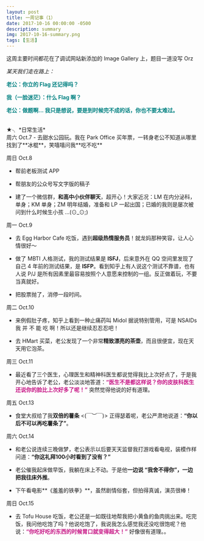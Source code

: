 ```yaml
---
layout: post
title: 一周记事（1）
date: 2017-10-16 00:00:00 -0500
description: summary
img: 2017-10-16-summary.png
tags: [生活]
---
```


这周主要时间都花在了调试网站新添加的 Image Gallery 上，题目一道没写 Orz

*某天我们走在路上：*

<span style="color:teal">**老公：你立的 Flag 还记得吗？**</span>

<span style="color:teal">**我（一脸迷茫）：什么 Flag 啊？**</span>

<span style="color:teal">**老公：做题啊... 我只是想说，要是到时候完不成的话，你也不要太难过。**</span>



<br>
★╮ *日常生活*

<br>
周六 Oct.7
- 去甜水公园玩。我在 Park Office 买年票，一转身老公不知道从哪里找到了**冰棍**，笑嘻嘻问我**吃不吃**

周日 Oct.8
- 帮前老板测试 APP

- 帮朋友的公众号写文字版的稿子

- 建了一个微信群，**和高中小伙伴聊天**，超开心！大家近况：LM 在内分泌科，单身；KM 单身；ZM 明年结婚，准备和 LP 一起出国；已婚的我则是屡次被问到什么时候生小孩 …(⊙_⊙;)

周一 Oct.9
- 去 Egg Harbor Cafe 吃饭，遇到**超级热情服务员**！就龙妈那种笑容，让人心情很好～

- 做了 MBTI 人格测试，我的测试结果是 **ISFJ**，后来意外在 QQ 空间里发现了自己 4 年前的测试结果，是 **ISFP**。看到知乎上有人说这个测试不靠谱，也有人说 P/J 是所有因素里最容易按照个人意愿来控制的一组。反正做着玩，不要当真就好。


- 把股票抛了，消停一段时间。

周二 Oct.10
- 来例假肚子疼，知乎上看到一种止痛药叫 Midol 据说特别管用，可是 NSAIDs 我 并 不 能 吃 啊！所以还是继续忍忍忍吧！

- 去 HMart 买菜，老公发现了一个非常**精致漂亮的茶壶**，而且很便宜，现在天天用它泡茶。

周三 Oct.11
- 最近看了三个医生，心理医生和精神科医生都说觉得我比上次好点了，于是我开心地告诉了老公，老公淡淡地答道：<span style="color:MediumVioletRed">**“医生不是都这样说？你的皮肤科医生还说你的脸比上次好多了呢！”**</span> 突然觉得他说的好有道理。

周五 Oct.13
- 食堂大叔给了我**双倍的薯条** <(￣︶￣)> 正得瑟着呢，老公严肃地说道：**“你以后不可以再吃薯条了”**。

周六 Oct.14
- 和老公说连续三晚做梦，老公表示以后要天天监督我打游戏看电视，装模作样问道：**“你这礼拜100小时看到了没有？”**

- 老公催我起床做早饭，我躺在床上不动。于是他**一边说 “我舍不得你”，一边把我往床外推**。

- 下午看电影**《羞羞的铁拳》**，虽然剧情俗套，但拍得真诚，演员很棒！

周日 Oct.15
- 去 Tofu House 吃饭，老公还是一如既往地帮我把小黄鱼的鱼肉挑出来。吃完饭，我问他吃饱了吗？他说吃饱了，我说我怎么感觉我还没吃很饱呢？他说：<span style="color:MediumVioletRed">**“你吃好吃的东西的时候胃口就变得超大！”**</span> 好像很有道理。。

